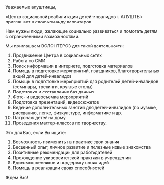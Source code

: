 Уважаемые алуштинцы,

«Центр социальной реабилитации детей-инвалидов г. АЛУШТЫ» приглашает в свою команду волонтеров.

Нам нужны люди, желающие социально развиваться и помогать детям с ограниченными возможностями.

Мы приглашаем ВОЛОНТЕРОВ для такой деятельности:

1. Продвижение Центра в социальных сетях
2. Работа со СМИ
3. Поиск информации в интернете, подготовка материалов
4. Помощь в подготовке мероприятий, праздников, благотворительных акций для детей-инвалидов
5. Помощь в подготовке мероприятий для  родителей детей-инвалидов (семинары, тренинги, круглые столы)
6. Подготовка и составление баз данных
7. Фото- и видеосъемка мероприятий
8. Подготовка презентаций, видеосюжетов
9. Ведение дополнительных занятий для детей-инвалидов (по музыке, рисованию, лепке, физкультуре, информатике и др.
10. Патронаж детей на дому
11. Проведения мастер-классов по творчеству.

Это для Вас, если Вы ищите:

1. Возможность применить на практике свои знания
2. Бесценный опыт, личное развитие и полезные новые знакомства
3. Позитивные рекомендации для работодателей
4. Прохождение университетской практики в учреждении
5. Единомышленников и поддержку своих идей
6. Помощь в реализации своих способностей

Ждем Вас!
